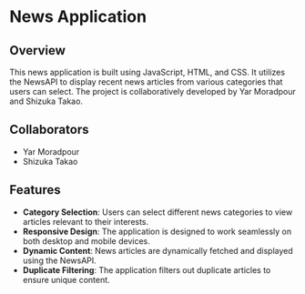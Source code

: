# News Application

## Overview

This news application is built using JavaScript, HTML, and CSS. It utilizes the NewsAPI to display recent news articles from various categories that users can select.
The project is collaboratively developed by Yar Moradpour and Shizuka Takao.

## Collaborators

- Yar Moradpour
- Shizuka Takao

## Features

- **Category Selection**: Users can select different news categories to view articles relevant to their interests.
- **Responsive Design**: The application is designed to work seamlessly on both desktop and mobile devices.
- **Dynamic Content**: News articles are dynamically fetched and displayed using the NewsAPI.
- **Duplicate Filtering**: The application filters out duplicate articles to ensure unique content.
